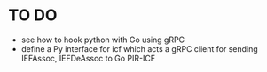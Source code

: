 # TO DO
- see how to hook python with Go using gRPC
- define a Py interface for icf which acts a gRPC client for sending
IEFAssoc, IEFDeAssoc to Go PIR-ICF